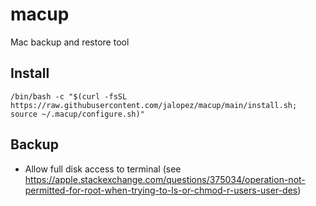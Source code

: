 # macup

Mac backup and restore tool

## Install

`/bin/bash -c "$(curl -fsSL https://raw.githubusercontent.com/jalopez/macup/main/install.sh; source ~/.macup/configure.sh)"`

## Backup

- Allow full disk access to terminal (see https://apple.stackexchange.com/questions/375034/operation-not-permitted-for-root-when-trying-to-ls-or-chmod-r-users-user-des)
